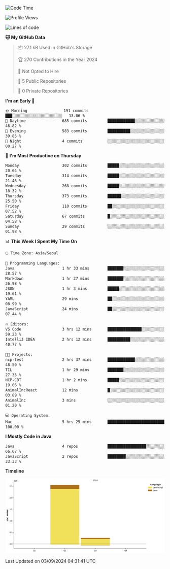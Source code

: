 
<!--START_SECTION:waka-->
![Code Time](http://img.shields.io/badge/Code%20Time-576%20hrs%2046%20mins-blue)

![Profile Views](http://img.shields.io/badge/Profile%20Views-0-blue)

![Lines of code](https://img.shields.io/badge/From%20Hello%20World%20I%27ve%20Written-2.8%20million%20lines%20of%20code-blue)

**🐱 My GitHub Data** 

> 📦 27.1 kB Used in GitHub's Storage 
 > 
> 🏆 270 Contributions in the Year 2024
 > 
> 🚫 Not Opted to Hire
 > 
> 📜 5 Public Repositories 
 > 
> 🔑 0 Private Repositories 
 > 
**I'm an Early 🐤** 

```text
🌞 Morning                191 commits         ███░░░░░░░░░░░░░░░░░░░░░░   13.06 % 
🌆 Daytime                685 commits         ████████████░░░░░░░░░░░░░   46.82 % 
🌃 Evening                583 commits         ██████████░░░░░░░░░░░░░░░   39.85 % 
🌙 Night                  4 commits           ░░░░░░░░░░░░░░░░░░░░░░░░░   00.27 % 
```
📅 **I'm Most Productive on Thursday** 

```text
Monday                   302 commits         █████░░░░░░░░░░░░░░░░░░░░   20.64 % 
Tuesday                  314 commits         █████░░░░░░░░░░░░░░░░░░░░   21.46 % 
Wednesday                268 commits         █████░░░░░░░░░░░░░░░░░░░░   18.32 % 
Thursday                 373 commits         ██████░░░░░░░░░░░░░░░░░░░   25.50 % 
Friday                   110 commits         ██░░░░░░░░░░░░░░░░░░░░░░░   07.52 % 
Saturday                 67 commits          █░░░░░░░░░░░░░░░░░░░░░░░░   04.58 % 
Sunday                   29 commits          ░░░░░░░░░░░░░░░░░░░░░░░░░   01.98 % 
```


📊 **This Week I Spent My Time On** 

```text
🕑︎ Time Zone: Asia/Seoul

💬 Programming Languages: 
Java                     1 hr 33 mins        ███████░░░░░░░░░░░░░░░░░░   28.57 % 
Markdown                 1 hr 27 mins        ███████░░░░░░░░░░░░░░░░░░   26.98 % 
JSON                     1 hr 3 mins         █████░░░░░░░░░░░░░░░░░░░░   19.61 % 
YAML                     29 mins             ██░░░░░░░░░░░░░░░░░░░░░░░   08.99 % 
JavaScript               24 mins             ██░░░░░░░░░░░░░░░░░░░░░░░   07.44 % 

🔥 Editors: 
VS Code                  3 hrs 12 mins       ███████████████░░░░░░░░░░   59.23 % 
IntelliJ IDEA            2 hrs 12 mins       ██████████░░░░░░░░░░░░░░░   40.77 % 

🐱‍💻 Projects: 
ncp-test                 2 hrs 37 mins       ████████████░░░░░░░░░░░░░   48.50 % 
TIL                      1 hr 29 mins        ███████░░░░░░░░░░░░░░░░░░   27.35 % 
NCP-CBT                  1 hr 2 mins         █████░░░░░░░░░░░░░░░░░░░░   19.06 % 
AnimalIncReact           12 mins             █░░░░░░░░░░░░░░░░░░░░░░░░   03.89 % 
AnimalInc                3 mins              ░░░░░░░░░░░░░░░░░░░░░░░░░   01.20 % 

💻 Operating System: 
Mac                      5 hrs 25 mins       █████████████████████████   100.00 % 
```

**I Mostly Code in Java** 

```text
Java                     4 repos             █████████████████░░░░░░░░   66.67 % 
JavaScript               2 repos             ████████░░░░░░░░░░░░░░░░░   33.33 % 
```



**Timeline**

![Lines of Code chart](https://raw.githubusercontent.com/ghkdusghd/ghkdusghd/main/assets/bar_graph.png)


 Last Updated on 03/09/2024 04:31:41 UTC
<!--END_SECTION:waka-->
